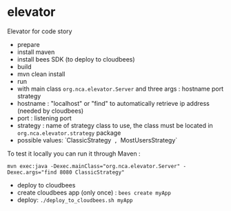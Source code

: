 elevator
========

Elevator for code story

* prepare
 * install maven
 * install bees SDK (to deploy to cloudbees) 
* build
 * mvn clean install
* run 
 * with main class `org.nca.elevator.Server` and three args : hostname port strategy
  * hostname : "localhost" or "find" to automatically retrieve ip address (needed by cloudbees)
  * port : listening port
  * strategy : name of strategy class to use, the class must be located in `org.nca.elevator.strategy` package
   * possible values: ̀ ClassicStrategy` , `MostUsersStrategy` 

To test it locally you can run it through Maven : 
```
mvn exec:java -Dexec.mainClass="org.nca.elevator.Server" -Dexec.args="find 8080 ClassicStrategy"
```

* deploy to cloudbees
 * create cloudbees app (only once) : `bees create myApp`
 * deploy: `./deploy_to_cloudbees.sh myApp`

